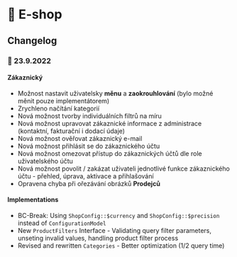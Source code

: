 # 🛒 E-shop

## Changelog

### 🚩 23.9.2022

#### Zákaznický
- Možnost nastavit uživatelsky **měnu** a **zaokrouhlování** (bylo možné měnit pouze implementátorem)
- Zrychleno načítání kategorií
- Nová možnost tvorby individuálních filtrů na míru
- Nová možnost upravovat zákaznické informace z administrace (kontaktní, fakturační i dodací údaje)
- Nová možnost ověřovat zákaznický e-mail
- Nová možnost přihlásit se do zákaznického účtu
- Nová možnost omezovat přístup do zákaznických účtů dle role uživatelského účtu
- Nová možnost povolit / zakázat uživateli jednotlivé funkce zákaznického účtu - přehled, úprava, aktivace a přihlašování
- Opravena chyba při ořezávání obrázků **Prodejců**

#### Implementations
- BC-Break: Using `ShopConfig::$currency` and `ShopConfig::$precision` instead of `ConfigurationModel`
- New `ProductFilters` Interface - Validating query filter parameters, unseting invalid values, handling product filter process
- Revised and rewritten `Categories` - Better optimization (1/2 query time)
